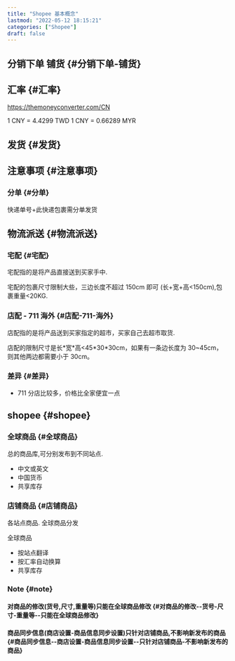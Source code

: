 ```yaml
---
title: "Shopee 基本概念"
lastmod: "2022-05-12 18:15:21"
categories: ["Shopee"]
draft: false
---
```


## 分销下单 铺货 {#分销下单-铺货}


## 汇率 {#汇率}

<https://themoneyconverter.com/CN>

1 CNY = 4.4299 TWD
1 CNY = 0.66289 MYR


## 发货 {#发货}


## 注意事项 {#注意事项}


### 分单 {#分单}

快递单号+此快递包裹需分单发货


## 物流派送 {#物流派送}


### 宅配 {#宅配}

宅配指的是将产品直接送到买家手中.

宅配的包裹尺寸限制大些，三边长度不超过 150cm 即可 (长+宽+高&lt;150cm),包裹重量&lt;20KG.


### 店配 - 711 海外 {#店配-711-海外}

店配指的是将产品送到买家指定的超市，买家自己去超市取货.

店配的限制尺寸是长\*宽\*高&lt;45\*30\*30cm，如果有一条边长度为 30~45cm，则其他两边都需要小于 30cm。


### 差异 {#差异}

-   711 分店比较多，价格比全家便宜一点


## shopee {#shopee}


### 全球商品 {#全球商品}

总的商品库,可分别发布到不同站点.

-   中文或英文
-   中国货币
-   共享库存


### 店铺商品 {#店铺商品}

各站点商品. 全球商品分发

全球商品

-   按站点翻译
-   按汇率自动换算
-   共享库存


### Note {#note}


#### 对商品的修改(货号,尺寸,重量等)只能在全球商品修改 {#对商品的修改--货号-尺寸-重量等--只能在全球商品修改}


#### 商品同步信息(商店设置-商品信息同步设置)只针对店铺商品,不影响新发布的商品 {#商品同步信息--商店设置-商品信息同步设置--只针对店铺商品-不影响新发布的商品}